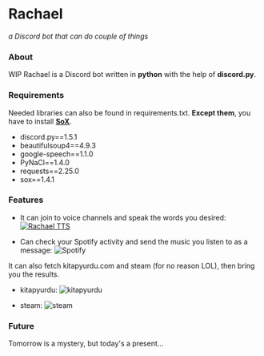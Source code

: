 # Rachael
*a Discord bot that can do couple of things*

### About
WIP Rachael is a Discord bot written in **python** with the help of **discord.py**.

### Requirements
Needed libraries can also be found in requirements.txt.
**Except them**, you have to install **[SoX](http://sox.sourceforge.net)**.
- discord.py==1.5.1
- beautifulsoup4==4.9.3
- google-speech==1.1.0
- PyNaCl==1.4.0
- requests==2.25.0
- sox==1.4.1

### Features
- It can join to voice channels and speak the words you desired:
[![Rachael TTS](http://img.youtube.com/vi/ACd_pQvEuWo/0.jpg)](https://www.youtube.com/watch?v=ACd_pQvEuWo)

- Can check your Spotify activity and send the music you listen to as a message:
![Spotify](https://github.com/nikneym/img_repo/blob/main/spotify.gif)

It can also fetch kitapyurdu.com and steam (for no reason LOL), then bring you the results.
- kitapyurdu:
![kitapyurdu](https://github.com/nikneym/img_repo/blob/main/kitapyurdu.gif)

- steam:
![steam](https://github.com/nikneym/img_repo/blob/main/steam.gif)

### Future
Tomorrow is a mystery, but today's a present...
